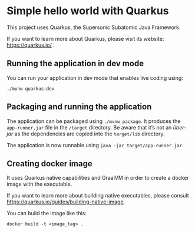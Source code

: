 # Simple hello world with Quarkus

This project uses Quarkus, the Supersonic Subatomic Java Framework.

If you want to learn more about Quarkus, please visit its website: https://quarkus.io/ .

## Running the application in dev mode

You can run your application in dev mode that enables live coding using:
```
./mvnw quarkus:dev
```

## Packaging and running the application

The application can be packaged using `./mvnw package`.
It produces the `app-runner.jar` file in the `/target` directory.
Be aware that it’s not an _über-jar_ as the dependencies are copied into the `target/lib` directory.

The application is now runnable using `java -jar target/app-runner.jar`.

## Creating docker image

It uses Quarkus native capabilities and GraalVM in order to create a docker image with the executable. 

If you want to learn more about building native executables, please consult https://quarkus.io/guides/building-native-image.

You can build the image like this: 
```
docker build -t <image_tag> .
```